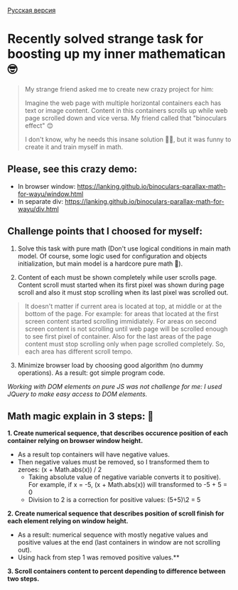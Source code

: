 [Русская версия](https://github.com/LanKing/binoculars-parallax-math-for-wayu/blob/master/README-RUS.md "Русская версия")

# Recently solved strange task for boosting up my inner mathematican 🤓

> My strange friend asked me to create new crazy project for him:
> 
> Imagine the web page with multiple horizontal containers each has text or image content. Content in this containers scrolls up while web page scrolled down and vice versa. My friend called that "binoculars effect" 😊
> 
> I don't know, why he needs this insane solution 🤷‍♂️, but it was funny to create it and train myself in math.

## Please, see this crazy demo: 
- In browser window: https://lanking.github.io/binoculars-parallax-math-for-wayu/window.html
- In separate div: https://lanking.github.io/binoculars-parallax-math-for-wayu/div.html

## Challenge points that I choosed for myself:
1. Solve this task with pure math (Don't use logical conditions in main math model. Of course, some logic used for configuration and objects initialization, but main model is a hardcore pure math 🤘).

2. Content of each must be shown completely while user scrolls page. Content scroll must started when its first pixel was shown during page scroll and also it must stop scrolling when its last pixel was scrolled out. 
  > It doesn't matter if current area is located at top, at middle or at the bottom of the page. For example: for areas that located at the first screen content started scrolling immidiately. For areas on second screen content is not scrolling until web page will be scrolled enough to see first pixel of container. Also for the last areas of the page content must stop scrolling only when page scrolled completely. So, each area has different scroll tempo.

3. Minimize browser load by choosing good algorithm (no dummy operations). As a result: got simple program code.

*Working with DOM elements on pure JS was not challenge for me: I used JQuery to make easy access to DOM elements.*


## Math magic explain in 3 steps: 💫

**1. Create numerical sequence, that describes occurence position of each container relying on browser window height.** 
- As a result top containers will have negative values.
- Then negative values must be removed, so I transformed them to zeroes: (x + Math.abs(x)) / 2
  - Taking absolute value of negative variable converts it to positive). For example, if x = -5, (x + Math.abs(x)) will transformed to -5 + 5 = 0
  - Division to 2 is a correction for positive values: (5+5)\2 = 5

**2. Create numerical sequence that describes position of scroll finish for each element relying on window height.**
- As a result: numerical sequence with mostly negative values and positive values at the end (last containers in window are not scrolling out). 
- Using hack from step 1 was removed positive values.**

**3. Scroll containers content to percent depending to difference between two steps.**
